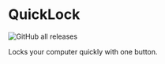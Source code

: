 # QuickLock
![GitHub all releases](https://img.shields.io/github/downloads/LiteTools/QuickLock/total?style=flat-square)

Locks your computer quickly with one button.
